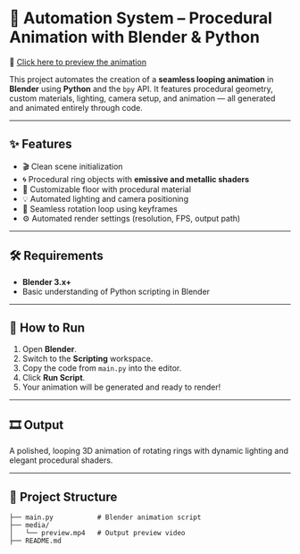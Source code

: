 # 🔄 Automation System – Procedural Animation with Blender & Python

🎥 [Click here to preview the animation](media/preview.mp4)

This project automates the creation of a **seamless looping animation** in **Blender** using **Python** and the `bpy` API. It features procedural geometry, custom materials, lighting, camera setup, and animation — all generated and animated entirely through code.

---

## ✨ Features

- 🎬 Clean scene initialization  
- 🌀 Procedural ring objects with **emissive and metallic shaders**  
- 🪩 Customizable floor with procedural material  
- 💡 Automated lighting and camera positioning  
- 🔁 Seamless rotation loop using keyframes  
- ⚙️ Automated render settings (resolution, FPS, output path)

---

## 🛠 Requirements

- **Blender 3.x+**
- Basic understanding of Python scripting in Blender

---

## 🚀 How to Run

1. Open **Blender**.
2. Switch to the **Scripting** workspace.
3. Copy the code from `main.py` into the editor.
4. Click **Run Script**.
5. Your animation will be generated and ready to render!

---

## 🎞 Output

A polished, looping 3D animation of rotating rings with dynamic lighting and elegant procedural shaders.

---

## 📁 Project Structure

```plaintext
├── main.py           # Blender animation script
├── media/
│   └── preview.mp4   # Output preview video
├── README.md

